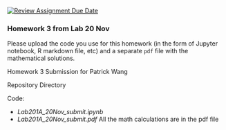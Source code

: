 [![Review Assignment Due Date](https://classroom.github.com/assets/deadline-readme-button-24ddc0f5d75046c5622901739e7c5dd533143b0c8e959d652212380cedb1ea36.svg)](https://classroom.github.com/a/fEa6b71E)
### Homework 3 from Lab 20 Nov

Please upload the code you use for this homework (in the form of Jupyter notebook, R markdown file, etc) and a separate `pdf` file with the mathematical solutions. 

Homework 3 Submission for Patrick Wang

Repository Directory

Code:
  - *Lab201A_20Nov_submit.ipynb*
  - *Lab201A_20Nov_submit.pdf*
All the math calculations are in the pdf file


